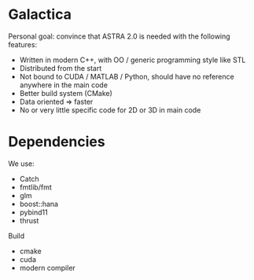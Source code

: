 # Galactica

Personal goal: convince that ASTRA 2.0 is needed with the following features:

* Written in modern C++, with OO / generic programming style like STL
* Distributed from the start
* Not bound to CUDA / MATLAB / Python, should have no reference anywhere in the main code
* Better build system (CMake)
* Data oriented => faster
* No or very little specific code for 2D or 3D in main code

# Dependencies

We use:

* Catch
* fmtlib/fmt
* glm
* boost::hana
* pybind11
* thrust

Build

* cmake
* cuda
* modern compiler
